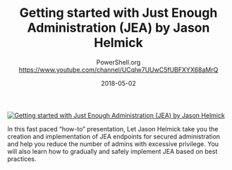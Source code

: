 ﻿---
title: Getting started with Just Enough Administration (JEA) by Jason Helmick
date: 2018-05-02
tags: PowerShellOrg, Summit, USA, English, Conference, DevOps Global Summit 2018
author: PowerShell.org https://www.youtube.com/channel/UCqIw7UUwC5fUBFXYX68aMrQ
---

[![Getting started with Just Enough Administration (JEA) by Jason Helmick](https://i3.ytimg.com/vi/zftC6eDzRJY/hqdefault.jpg "Getting started with Just Enough Administration (JEA) by Jason Helmick")](https://www.youtube.com/watch?v=zftC6eDzRJY)

In this fast paced “how-to” presentation, Let Jason Helmick take you the creation and implementation of JEA endpoints for secured administration and help you reduce the number of admins with excessive privilege. You will also learn how to gradually and safely implement JEA based on best practices.
